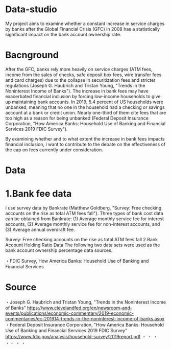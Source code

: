 # Data-studio
  My project aims to examine whether a constant increase in service charges by banks after the Global Financial Crisis (GFC) in 2008 has a statistically significant impact on the bank account ownership rate.

# Bacnground
  After the GFC, banks rely more heavily on service charges (ATM fees, income from the sales of checks, safe deposit box fees, wire transfer fees and card charges) due to the collapse in securitization fees and stricter regulations (Joseph G. Haubrich and Tristan Young, "Trends in the Noninterest Income of Banks"). The increase in bank fees may have exacerbated financial inclusion by forcing low-income households to give up maintaining bank accounts. In 2019, 5.4 percent of US households were unbanked, meaning that no one in the household had a checking or savings account at a bank or credit union. Nearly one-third of them cite fees that are too high as a reason for being unbanked (Federal Deposit Insurance Corporation, "How America Banks: Household Use of Banking and Financial Services 2019 FDIC Survey"). 

 


By examining whether and to what extent the increase in bank fees impacts financial inclusion, I want to contribute to the debate on the effectiveness of the cap on fees currently under consideration.

# Data
# 1.Bank fee data
I use survey data by Bankrate (Matthew Goldberg, "Survey: Free checking accounts on the rise as total ATM fees fall"). Three types of bank cost data can be obtained from Bankrate: (1) Average monthly service fee for interest accounts, (2) Average monthly service fee for non-interest accounts, and (3) Average annual overdraft fee.

Survey: Free checking accounts on the rise as total ATM fees fall
2.Bank Account Holding Ratio Data
The following two data sets were used as the bank account ownership percentage data sources.

・FDIC Survey, How America Banks: Household Use of Banking and Financial Services

# Source
・Joseph G. Haubrich and Tristan Young, "Trends in the Noninterest Income of Banks"
https://www.clevelandfed.org/en/newsroom-and-events/publications/economic-commentary/2019-economic-commentaries/ec-201914-trends-in-the-noninterest-income-of-banks.aspx
・Federal Deposit Insurance Corporation, "How America Banks: Household Use of Banking and Financial Services 2019 FDIC Survey"
https://www.fdic.gov/analysis/household-survey/2019report.pdf
・
・
・
・・
・
・

